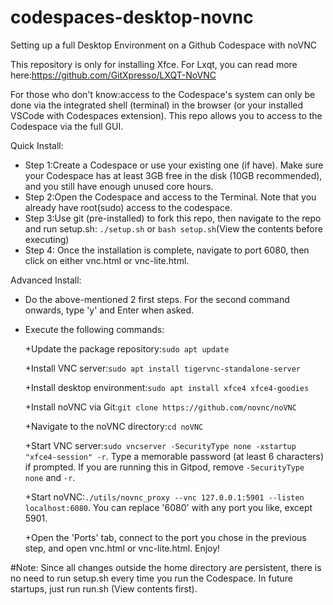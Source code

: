 # codespaces-desktop-novnc
Setting up a full Desktop Environment on a Github Codespace with noVNC

This repository is only for installing Xfce. For Lxqt, you can read more here:https://github.com/GitXpresso/LXQT-NoVNC

For those who don't know:access to the Codespace's system can only be done via the integrated shell (terminal) in the browser (or your installed VSCode with Codespaces extension). This repo allows you to access to the Codespace via the full GUI.

Quick Install: 
- Step 1:Create a Codespace or use your existing one (if have). Make sure your Codespace has at least 3GB free in the disk (10GB recommended), and you still have enough unused core hours.
- Step 2:Open the Codespace and access to the Terminal. Note that you already have root(sudo) access to the codespace.
- Step 3:Use git (pre-installed) to fork this repo, then navigate to the repo and run setup.sh:
  `./setup.sh` or `bash setup.sh`(View the contents before executing)
- Step 4: Once the installation is complete, navigate to port 6080, then click on either vnc.html or vnc-lite.html.

Advanced Install:
- Do the above-mentioned 2 first steps. For the second command onwards, type 'y' and Enter when asked.
- Execute the following commands:

  +Update the package repository:`sudo apt update`

  +Install VNC server:`sudo apt install tigervnc-standalone-server`

  +Install desktop environment:`sudo apt install xfce4 xfce4-goodies`

  +Install noVNC via Git:`git clone https://github.com/novnc/noVNC`

  +Navigate to the noVNC directory:`cd noVNC`

  +Start VNC server:`sudo vncserver -SecurityType none -xstartup "xfce4-session" -r`. Type a memorable password (at least 6 characters) if prompted. If you are running this in Gitpod, remove `-SecurityType none` and `-r`.

  +Start noVNC:`./utils/novnc_proxy --vnc 127.0.0.1:5901 --listen localhost:6080`. You can replace '6080' with any port you like, except 5901.

  +Open the 'Ports' tab, connect to the port you chose in the previous step, and open vnc.html or vnc-lite.html. Enjoy!

#Note: Since all changes outside the home directory are persistent, there is no need to run setup.sh every time you run the Codespace. In future startups, just run run.sh (View contents first).


